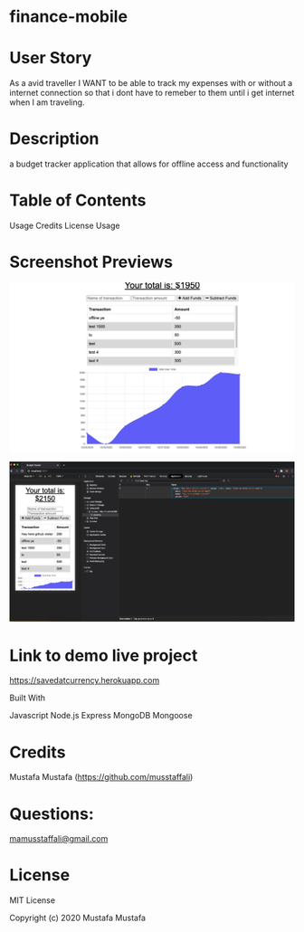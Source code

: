 # finance-mobile


# User Story

As a avid traveller I WANT to be able to track my expenses with or without a internet connection so that i dont have to remeber to them until i get internet  when I am traveling.

# Description

a budget tracker application that allows for offline access and functionality

# Table of Contents

Usage
Credits
License
Usage

# Screenshot Previews
![](Assets/Screen%20Shot%202020-10-28%20at%201.31.19%20AM.png)

![](Assets/Screen%20Shot%202020-10-28%20at%201.33.50%20AM.png)

# Link to demo live project

https://savedatcurrency.herokuapp.com

Built With

Javascript
Node.js
Express
MongoDB
Mongoose

# Credits

Mustafa Mustafa (https://github.com/musstaffali)

# Questions:
mamusstaffali@gmail.com

# License

MIT License

Copyright (c) 2020 Mustafa Mustafa
